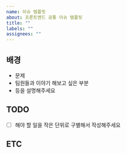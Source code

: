 ```yaml
---
name: 이슈 템플릿
about: 프론트엔드 공통 이슈 템플릿
title: ""
labels: ""
assignees: ""
---
```


## 배경

- 문제
- 팀원들과 이야기 해보고 싶은 부분
- 등을 설명해주세요

## TODO

- [ ] 해야 할 일을 작은 단위로 구별해서 작성해주세요

## ETC
